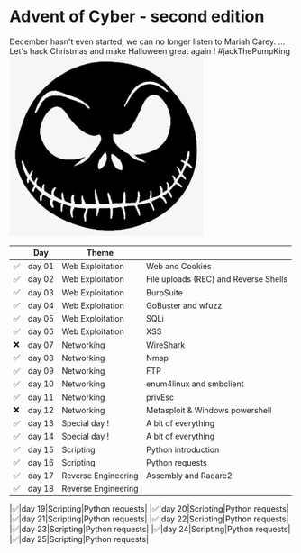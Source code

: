 # Advent of Cyber - second edition

December hasn't even started, we can no longer listen to Mariah Carey.
...
Let's hack Christmas and make Halloween great again ! #jackThePumpKing
![Jack the PumpKing](https://github.com/oghobhainn/TryHackMe/blob/main/images/adventofcyber/jack_pumpking.png)

| | Day | Theme | |
|-|-----|-------|-|
|:white_check_mark:|day 01|Web Exploitation|Web and Cookies|
|:white_check_mark:|day 02|Web Exploitation|File uploads (REC) and Reverse Shells|
|:white_check_mark:|day 03|Web Exploitation|BurpSuite|
|:white_check_mark:|day 04|Web Exploitation|GoBuster and wfuzz|
|:white_check_mark:|day 05|Web Exploitation|SQLi|
|:white_check_mark:|day 06|Web Exploitation|XSS|
|:x:|day 07|Networking|WireShark|
|:white_check_mark:|day 08|Networking|Nmap|
|:white_check_mark:|day 09|Networking|FTP|
|:white_check_mark:|day 10|Networking|enum4linux and smbclient|
|:white_check_mark:|day 11|Networking|privEsc|
|:x:|day 12|Networking|Metasploit & Windows powershell|
|:white_check_mark:|day 13|Special day !|A bit of everything|
|:white_check_mark:|day 14|Special day !|A bit of everything|
|:white_check_mark:|day 15|Scripting|Python introduction|
|:white_check_mark:|day 16|Scripting|Python requests|
|:white_check_mark:|day 17|Reverse Engineering|Assembly and Radare2|
|:white_check_mark:|day 18|Reverse Engineering||

|:white_check_mark:|day 19|Scripting|Python requests|
|:white_check_mark:|day 20|Scripting|Python requests|
|:white_check_mark:|day 21|Scripting|Python requests|
|:white_check_mark:|day 22|Scripting|Python requests|
|:white_check_mark:|day 23|Scripting|Python requests|
|:white_check_mark:|day 24|Scripting|Python requests|
|:white_check_mark:|day 25|Scripting|Python requests|
